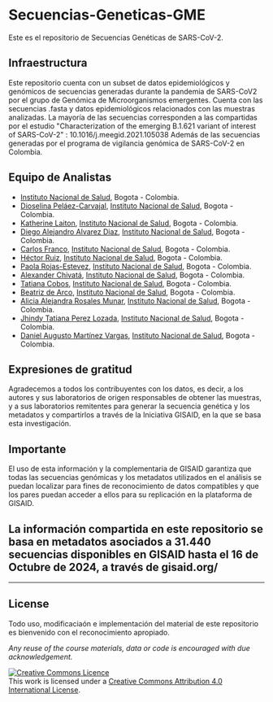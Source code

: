 # Secuencias-Geneticas-GME

Este es el repositorio de Secuencias Genéticas de SARS-CoV-2.

## Infraestructura 

Este repositorio cuenta con un subset de datos epidemiológicos y genómicos de secuencias generadas durante la pandemia de SARS-CoV2 por el grupo de Genómica de Microorganismos emergentes.
Cuenta con las secuencias .fasta y datos epidemiológicos relacionados con las muestras analizadas.
La mayoría de las secuencias corresponden a las compartidas por el estudio "Characterization of the emerging B.1.621 variant of interest of SARS-CoV-2" : 10.1016/j.meegid.2021.105038 
Además de las secuencias generadas por el programa de vigilancia genómica de SARS-CoV-2 en Colombia.


## Equipo de Analistas

- [Instituto Nacional de Salud](https://www.ins.gov.co/Paginas/Inicio.aspx), Bogota - Colombia.
- [Dioselina Peláez-Carvajal](https://scienti.minciencias.gov.co/cvlac/visualizador/generarCurriculoCv.do?cod_rh=0000321605), [Instituto Nacional de Salud](https://www.ins.gov.co/Paginas/Inicio.aspx), Bogota - Colombia.
- [Katherine Laiton](https://scholar.google.com.co/citations?user=jRxRgEUAAAAJ&hl=en), [Instituto Nacional de Salud](https://www.ins.gov.co/Paginas/Inicio.aspx), Bogota - Colombia.
- [Diego Alejandro Alvarez Diaz](https://scienti.minciencias.gov.co/cvlac/visualizador/generarCurriculoCv.do?cod_rh=0000944122), [Instituto Nacional de Salud](https://www.ins.gov.co/Paginas/Inicio.aspx), Bogota - Colombia.
- [Carlos Franco](https://scholar.google.com.co/citations?user=jRxRgEUAAAAJ&hl=en), [Instituto Nacional de Salud](https://www.ins.gov.co/Paginas/Inicio.aspx), Bogota - Colombia.
- [Héctor Ruiz](https://x.com/hector_genomica), [Instituto Nacional de Salud](https://www.ins.gov.co/Paginas/Inicio.aspx), Bogota - Colombia.
- [Paola Rojas-Estevez](https://www.researchgate.net/profile/Paola-Rojas-Estevez), [Instituto Nacional de Salud](https://www.ins.gov.co/Paginas/Inicio.aspx), Bogota - Colombia.
- [Alexander Chivatá](https://co.linkedin.com/in/alexander-chivat%C3%A1-%C3%A1vila-8439b1a3), [Instituto Nacional de Salud](https://www.ins.gov.co/Paginas/Inicio.aspx), Bogota - Colombia.
- [Tatiana Cobos](https://scienti.minciencias.gov.co/cvlac/visualizador/generarCurriculoCv.do?cod_rh=0000062457), [Instituto Nacional de Salud](https://www.ins.gov.co/Paginas/Inicio.aspx), Bogota - Colombia.
- [Beatriz de Arco](https://scienti.minciencias.gov.co/cvlac/visualizador/generarCurriculoCv.do?cod_rh=0000162082), [Instituto Nacional de Salud](https://www.ins.gov.co/Paginas/Inicio.aspx), Bogota - Colombia.
- [Alicia Alejandra Rosales Munar](https://scienti.minciencias.gov.co/cvlac/visualizador/generarCurriculoCv.do?cod_rh=0000062457), [Instituto Nacional de Salud](https://www.ins.gov.co/Paginas/Inicio.aspx), Bogota - Colombia.
- [Jhindy Tatiana Perez Lozada](https://orcid.org/0000-0002-5437-5831), [Instituto Nacional de Salud](https://www.ins.gov.co/Paginas/Inicio.aspx), Bogota - Colombia.
- [	Daniel Augusto Martínez Vargas](https://scienti.minciencias.gov.co/cvlac/visualizador/generarCurriculoCv.do?cod_rh=0001504628), [Instituto Nacional de Salud](https://www.ins.gov.co/Paginas/Inicio.aspx), Bogota - Colombia.


## Expresiones de gratitud

Agradecemos a todos los contribuyentes con los datos, es decir, a los autores y sus laboratorios de origen responsables de obtener las muestras, y a sus laboratorios remitentes 
para generar la secuencia genética y los metadatos y compartirlos a través de la Iniciativa GISAID, en la que se basa esta investigación.


## Importante 

El uso de esta información y la complementaria de GISAID garantiza que todas las secuencias genómicas y los metadatos utilizados en el análisis se puedan localizar para fines de reconocimiento de datos compatibles y que los pares puedan acceder a ellos para su replicación en la plataforma de GISAID.


## La información compartida en este repositorio se basa en metadatos asociados a 31.440 secuencias disponibles en GISAID hasta el 16 de Octubre de 2024, a través de gisaid.org/

******
## License
Todo uso, modificaciaón e implementación del material de este repositorio es bienvenido con el reconocimiento apropiado.

_Any reuse of the course materials, data or code is encouraged with due acknowledgement._

<a rel="license" href="http://creativecommons.org/licenses/by/4.0/"><img alt="Creative Commons Licence" style="border-width:0" src="https://i.creativecommons.org/l/by/4.0/88x31.png" /></a><br />This work is licensed under a <a rel="license" href="http://creativecommons.org/licenses/by/4.0/">Creative Commons Attribution 4.0 International License</a>.
